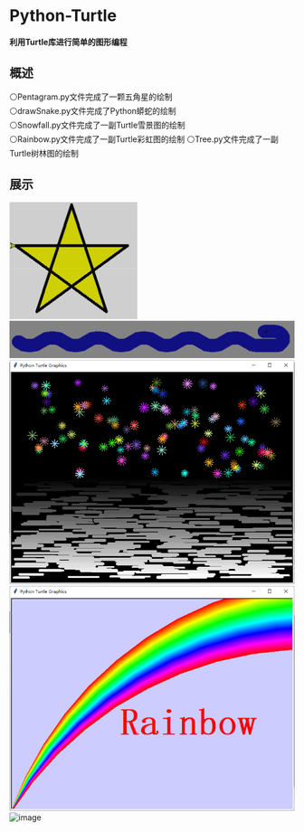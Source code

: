 # Python-Turtle
**利用Turtle库进行简单的图形编程**

## 概述
  ⚪Pentagram.py文件完成了一颗五角星的绘制  
  ⚪drawSnake.py文件完成了Python蟒蛇的绘制  
  ⚪Snowfall.py文件完成了一副Turtle雪景图的绘制  
  ⚪Rainbow.py文件完成了一副Turtle彩虹图的绘制
  ⚪Tree.py文件完成了一副Turtle树林图的绘制
## 展示
![image](https://github.com/daladida/Python-Turtle/blob/main/images/%E4%BA%94%E8%A7%92%E6%98%9F.png)
![image](https://github.com/daladida/Python-Turtle/blob/main/images/Python%E8%9F%92%E8%9B%87.png)
![image](https://github.com/daladida/Python-Turtle/blob/main/images/Turtle%E9%9B%AA%E6%99%AF.png)
![image](https://github.com/daladida/Python-Turtle/blob/main/images/Turtle%E5%BD%A9%E8%99%B9.png)
![image](https://github.com/daladida/Python-Turtle/blob/main/images/Turtle%E6%A0%91.png)

